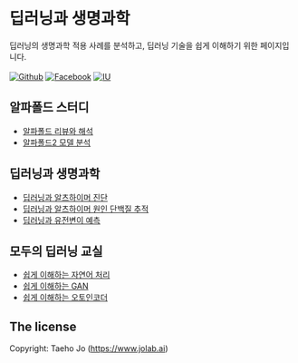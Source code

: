 # 딥러닝과 생명과학
딥러닝의 생명과학 적용 사례를 분석하고, 딥러닝 기술을 쉽게 이해하기 위한 페이지입니다.
<br/><br/> 
[![Github](https://img.shields.io/badge/github-taehojo-yellowgreen)](https://github.com/taehojo)
[![Facebook](https://img.shields.io/badge/facebook-taehojo-blue)](https://facebook.com/taehojo)
[![IU](https://img.shields.io/badge/IU-medicine-red)](https://medicine.iu.edu/faculty/41882/jo-taeho)
## 알파폴드 스터디
-  [알파폴드 리뷰와 해석](https://taehojo.github.io/alphafold/alphafold1.html) 
-  [알파폴드2 모델 분석](https://taehojo.github.io/alphafold/alphafold2.html) 

## 딥러닝과 생명과학
- [딥러닝과 알츠하이머 진단](https://taehojo.github.io/deeplearning-for-science/dl-ad-dx.html) 
- [딥러닝과 알츠하이머 원인 단백질 추적](https://taehojo.github.io/deeplearning-for-science/dl-tau.html) 
- [딥러닝과 유전변이 예측](https://taehojo.github.io/deeplearning-for-science/dl-genetic.html) 

## 모두의 딥러닝 교실
- [쉽게 이해하는 자연어 처리](https://taehojo.github.io/deeplearning-for-everyone/nlp.html) 
- [쉽게 이해하는 GAN](https://taehojo.github.io/deeplearning-for-everyone/gan.html) 
- [쉽게 이해하는 오토인코더](https://taehojo.github.io/deeplearning-for-everyone/auto-encoder.html) 

## The license
Copyright: Taeho Jo (https://www.jolab.ai)
